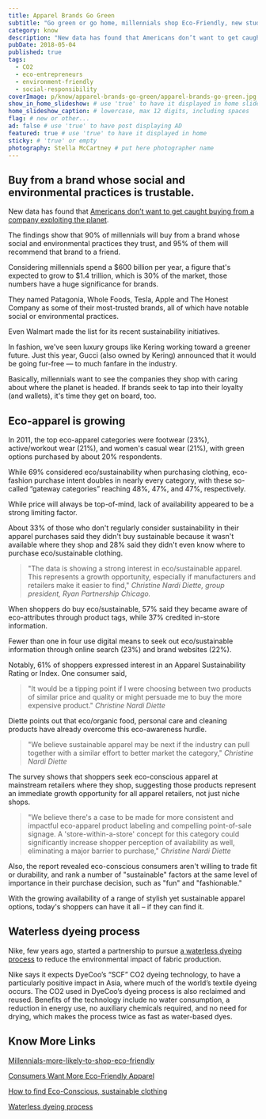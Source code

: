 ```yaml
---
title: Apparel Brands Go Green
subtitle: "Go green or go home, millennials shop Eco-Friendly, new study finds."
category: know
description: "New data has found that Americans don’t want to get caught buying from a company exploiting the planet The findings show that 90% of millennials will buy..."
pubDate: 2018-05-04
published: true
tags:
  - CO2
  - eco-entrepreneurs
  - environment-friendly
  - social-responsibility
coverImage: p/know/apparel-brands-go-green/apparel-brands-go-green.jpg
show_in_home_slideshow: # use 'true' to have it displayed in home slideshow
home_slideshow_caption: # lowercase, max 12 digits, including spaces
flag: # new or other...
ad: false # use 'true' to have post displaying AD
featured: true # use 'true' to have it displayed in home
sticky: # 'true' or empty
photography: Stella McCartney # put here photographer name
---
```


## Buy from a brand whose social and environmental practices is trustable.

New data has found that [Americans don’t want to get caught buying from a company exploiting the planet](https://www.fastcompany.com/40510036/americans-dont-want-get-caught-buying-from-a-company-exploiting-the-planet).

The findings show that 90% of millennials will buy from a brand whose social and environmental practices they trust, and 95% of them will recommend that brand to a friend.

Considering millennials spend a $600 billion per year, a figure that's expected to grow to $1.4 trillion, which is 30% of the market, those numbers have a huge significance for brands.

They named Patagonia, Whole Foods, Tesla, Apple and The Honest Company as some of their most-trusted brands, all of which have notable social or environmental practices.

Even Walmart made the list for its recent sustainability initiatives.

In fashion, we've seen luxury groups like Kering working toward a greener future. Just this year, Gucci (also owned by Kering) announced that it would be going fur-free — to much fanfare in the industry.

Basically, millennials want to see the companies they shop with caring about where the planet is headed. If brands seek to tap into their loyalty (and wallets), it's time they get on board, too.

## Eco-apparel is growing

In 2011, the top eco-apparel categories were footwear (23%), active/workout wear (21%), and women's casual wear (21%), with green options purchased by about 20% respondents.

While 69% considered eco/sustainability when purchasing clothing, eco-fashion purchase intent doubles in nearly every category, with these so-called “gateway categories” reaching 48%, 47%, and 47%, respectively.

While price will always be top-of-mind, lack of availability appeared to be a strong limiting factor.

About 33% of those who don't regularly consider sustainability in their apparel purchases said they didn't buy sustainable because it wasn't available where they shop and 28% said they didn't even know where to purchase eco/sustainable clothing.

> "The data is showing a strong interest in eco/sustainable apparel. This represents a growth opportunity, especially if manufacturers and retailers make it easier to find," _Christine Nardi Diette, group president, Ryan Partnership Chicago._

When shoppers do buy eco/sustainable, 57% said they became aware of eco-attributes through product tags, while 37% credited in-store information.

Fewer than one in four use digital means to seek out eco/sustainable information through online search (23%) and brand websites (22%).

Notably, 61% of shoppers expressed interest in an Apparel Sustainability Rating or Index. One consumer said,

> "It would be a tipping point if I were choosing between two products of similar price and quality or might persuade me to buy the more expensive product." _Christine Nardi Diette_

Diette points out that eco/organic food, personal care and cleaning products have already overcome this eco-awareness hurdle.

> "We believe sustainable apparel may be next if the industry can pull together with a similar effort to better market the category," _Christine Nardi Diette_

The survey shows that shoppers seek eco-conscious apparel at mainstream retailers where they shop, suggesting those products represent an immediate growth opportunity for all apparel retailers, not just niche shops.

> "We believe there's a case to be made for more consistent and impactful eco-apparel product labeling and compelling point-of-sale signage. A 'store-within-a-store' concept for this category could significantly increase shopper perception of availability as well, eliminating a major barrier to purchase," _Christine Nardi Diette_

Also, the report revealed eco-conscious consumers aren't willing to trade fit or durability, and rank a number of "sustainable" factors at the same level of importance in their purchase decision, such as "fun" and "fashionable."

With the growing availability of a range of stylish yet sustainable apparel options, today's shoppers can have it all – if they can find it.

## Waterless dyeing process

Nike, few years ago, started a partnership to pursue [a waterless dyeing process](http://www.sustainablebrands.com/news_and_views/articles/nike-gets-behind-waterless-textile-dyeing) to reduce the environmental impact of fabric production.

Nike says it expects DyeCoo’s “SCF” CO2 dyeing technology, to have a particularly positive impact in Asia, where much of the world’s textile dyeing occurs. The CO2 used in DyeCoo’s dyeing process is also reclaimed and reused. Benefits of the technology include no water consumption, a reduction in energy use, no auxiliary chemicals required, and no need for drying, which makes the process twice as fast as water-based dyes.

## Know More Links

[Millennials-more-likely-to-shop-eco-friendly](https://www.lofficielusa.com/wellness/millennials-more-likely-to-shop-eco-friendly-new-study-finds)

[Consumers Want More Eco-Friendly Apparel](http://www.sustainablebrands.com/news_and_views/articles/consumers-want-more-eco-friendly-apparel)

[How to find Eco-Conscious, sustainable clothing](https://www.fix.com/blog/shop-for-eco-friendly-clothing/)

[Waterless dyeing process](http://www.sustainablebrands.com/news_and_views/articles/nike-gets-behind-waterless-textile-dyeing)

